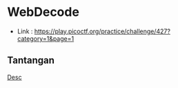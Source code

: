 # WebDecode

- Link : https://play.picoctf.org/practice/challenge/427?category=1&page=1

## Tantangan

[Desc](assets/webdecode%20(5).png)
